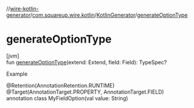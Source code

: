 //[wire-kotlin-generator](../../../index.md)/[com.squareup.wire.kotlin](../index.md)/[KotlinGenerator](index.md)/[generateOptionType](generate-option-type.md)

# generateOptionType

[jvm]\
fun [generateOptionType](generate-option-type.md)(extend: Extend, field: Field): TypeSpec?

Example

@Retention(AnnotationRetention.RUNTIME)\
@Target(AnnotationTarget.PROPERTY, AnnotationTarget.FIELD)\
annotation class MyFieldOption(val value: String)
